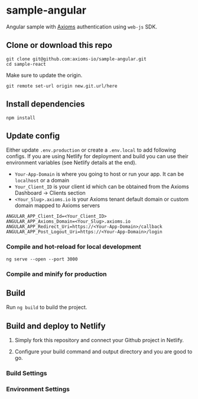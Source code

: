 # sample-angular

Angular sample with [Axioms](https://axioms.io) authentication using `web-js` SDK.


## Clone or download this repo
```
git clone git@github.com:axioms-io/sample-angular.git
cd sample-react
```

Make sure to update the origin.

```
git remote set-url origin new.git.url/here
```

## Install dependencies
```
npm install
```

## Update config
Either update `.env.production` or create a `.env.local` to add following configs. If you are using Netlify for deployment and build you can use their environment variables (see Netlify details at the end).

- `Your-App-Domain` is where you going to host or run your app. It can be `localhost` or a domain
- `Your_Client_ID` is your client id which can be obtained from the Axioms Dashboard -> Clients section
- `<Your_Slug>.axioms.io` is your Axioms tenant default domain or custom domain mapped to Axioms servers

```
ANGULAR_APP_Client_Id=<Your_Client_ID>
ANGULAR_APP_Axioms_Domain=<Your_Slug>.axioms.io
ANGULAR_APP_Redirect_Uri=https://<Your-App-Domain>/callback
ANGULAR_APP_Post_Logout_Uri=https://<Your-App-Domain>/login
```


### Compile and hot-reload for local development

```
ng serve --open --port 3000
```

### Compile and minify for production

## Build

Run `ng build` to build the project.

## Build and deploy to Netlify

1. Simply fork this repository and connect your Github project in Netlify.

2. Configure your build command and output directory and you are good to go.


### Build Settings

### Environment Settings